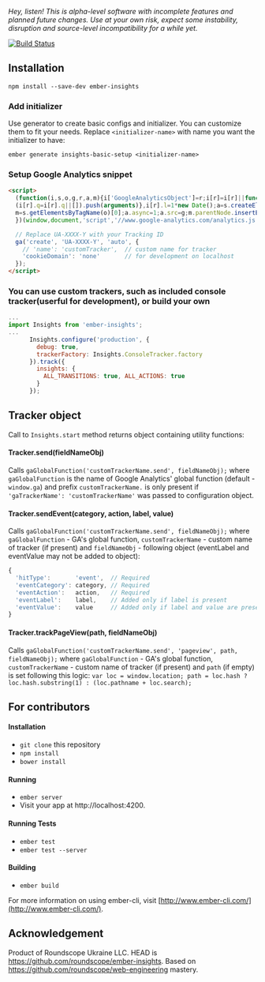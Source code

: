 _Hey, listen! This is alpha-level software with incomplete features and planned future changes. Use at your own risk, expect some instability, disruption and source-level incompatibility for a while yet._

[![Build Status](https://travis-ci.org/roundscope/ember-insights.svg?branch=master)](https://travis-ci.org/roundscope/ember-insights)

## Installation

`npm install --save-dev ember-insights`

### Add initializer

Use generator to create basic configs and initializer. You can customize them to fit your needs. Replace `<initializer-name>` with name you want the initializer to have:

`ember generate insights-basic-setup <initializer-name>`

### Setup Google Analytics snippet

```html
<script>
  (function(i,s,o,g,r,a,m){i['GoogleAnalyticsObject']=r;i[r]=i[r]||function(){
  (i[r].q=i[r].q||[]).push(arguments)},i[r].l=1*new Date();a=s.createElement(o),
  m=s.getElementsByTagName(o)[0];a.async=1;a.src=g;m.parentNode.insertBefore(a,m)
  })(window,document,'script','//www.google-analytics.com/analytics.js','ga');

  // Replace UA-XXXX-Y with your Tracking ID
  ga('create', 'UA-XXXX-Y', 'auto', {
    // 'name': 'customTracker',  // custom name for tracker
    'cookieDomain': 'none'       // for development on localhost
  });
</script>
```

### You can use custom trackers, such as included console tracker(userful for development), or build your own

```javascript
...
import Insights from 'ember-insights';
...
      Insights.configure('production', {
        debug: true,
        trackerFactory: Insights.ConsoleTracker.factory
      }).track({
        insights: {
          ALL_TRANSITIONS: true, ALL_ACTIONS: true
        }
      });
```


## Tracker object
Call to `Insights.start` method returns object containing utility functions:

#### Tracker.send(fieldNameObj)
Calls `gaGlobalFunction('customTrackerName.send', fieldNameObj);` where `gaGlobalFunction` is the name of Google Analytics' global function (default - `window.ga`) and prefix `customTrackerName.` is only present if `'gaTrackerName': 'customTrackerName'` was passed to configuration object.

#### Tracker.sendEvent(category, action, label, value)
Calls `gaGlobalFunction('customTrackerName.send', fieldNameObj);` where `gaGlobalFunction` - GA's global function, `customTrackerName` - custom name of tracker (if present) and `fieldNameObj` - following object (eventLabel and eventValue may not be added to object):
```javascript
{
  'hitType':       'event',  // Required
  'eventCategory': category, // Required
  'eventAction':   action,   // Required
  'eventLabel':    label,    // Added only if label is present
  'eventValue':    value     // Added only if label and value are present
}
```

#### Tracker.trackPageView(path, fieldNameObj)

Calls `gaGlobalFunction('customTrackerName.send', 'pageview', path, fieldNameObj);` where `gaGlobalFunction` - GA's global function, `customTrackerName` - custom name of tracker (if present) and `path` (if empty) is set following this logic: `var loc = window.location; path = loc.hash ? loc.hash.substring(1) : (loc.pathname + loc.search);`



## For contributors

#### Installation

* `git clone` this repository
* `npm install`
* `bower install`

#### Running

* `ember server`
* Visit your app at http://localhost:4200.

#### Running Tests

* `ember test`
* `ember test --server`

#### Building

* `ember build`

For more information on using ember-cli, visit [http://www.ember-cli.com/](http://www.ember-cli.com/).



## Acknowledgement

Product of Roundscope Ukraine LLC. HEAD is https://github.com/roundscope/ember-insights. Based on https://github.com/roundscope/web-engineering mastery.
